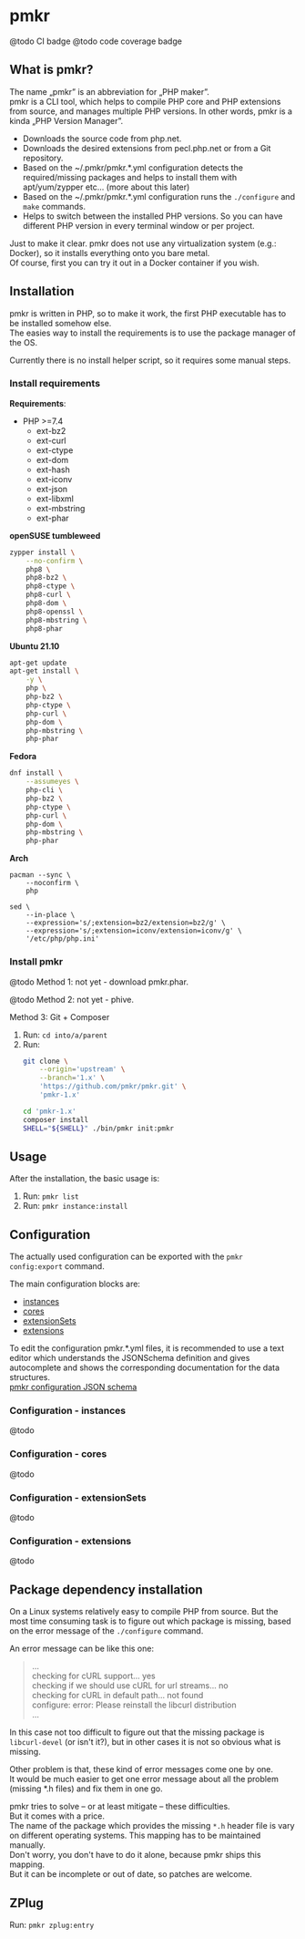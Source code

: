 # pmkr

@todo CI badge
@todo code coverage badge


## What is pmkr?

The name „pmkr” is an abbreviation for „PHP maker”.\
pmkr is a CLI tool, which helps to compile PHP core and PHP extensions from
source, and manages multiple PHP versions.
In other words, pmkr is a kinda „PHP Version Manager”.

* Downloads the source code from php.net.
* Downloads the desired extensions from pecl.php.net or from a Git repository.
* Based on the ~/.pmkr/pmkr.*.yml configuration detects the required/missing
  packages and helps to install them with apt/yum/zypper etc... (more about this later)
* Based on the ~/.pmkr/pmkr.*.yml configuration runs the `./configure` and `make`
  commands.
* Helps to switch between the installed PHP versions. So you can have different
  PHP version in every terminal window or per project.

Just to make it clear. pmkr does not use any virtualization system (e.g.: Docker),
so it installs everything onto you bare metal. \
Of course, first you can try it out in a Docker container if you wish.


## Installation

pmkr is written in PHP, so to make it work, the first PHP executable has to be
installed somehow else. \
The easies way to install the requirements is to use the package manager of the
OS.

Currently there is no install helper script, so it requires some manual steps.


### Install requirements

**Requirements**:
* PHP >=7.4
  * ext-bz2
  * ext-curl
  * ext-ctype
  * ext-dom
  * ext-hash
  * ext-iconv
  * ext-json
  * ext-libxml
  * ext-mbstring
  * ext-phar

**openSUSE tumbleweed**
```bash
zypper install \
    --no-confirm \
    php8 \
    php8-bz2 \
    php8-ctype \
    php8-curl \
    php8-dom \
    php8-openssl \
    php8-mbstring \
    php8-phar
```

**Ubuntu 21.10**
```bash
apt-get update
apt-get install \
    -y \
    php \
    php-bz2 \
    php-ctype \
    php-curl \
    php-dom \
    php-mbstring \
    php-phar
```

**Fedora**
```bash
dnf install \
    --assumeyes \
    php-cli \
    php-bz2 \
    php-ctype \
    php-curl \
    php-dom \
    php-mbstring \
    php-phar
```

**Arch**
```base
pacman --sync \
    --noconfirm \
    php

sed \
    --in-place \
    --expression='s/;extension=bz2/extension=bz2/g' \
    --expression='s/;extension=iconv/extension=iconv/g' \
    '/etc/php/php.ini'
```


### Install pmkr

@todo Method 1: not yet - download pmkr.phar.

@todo Method 2: not yet - phive.

Method 3: Git + Composer
1. Run: `cd into/a/parent`
2. Run:
    ```bash
    git clone \
        --origin='upstream' \
        --branch='1.x' \
        'https://github.com/pmkr/pmkr.git' \
        'pmkr-1.x'
   
    cd 'pmkr-1.x'
    composer install
    SHELL="${SHELL}" ./bin/pmkr init:pmkr
    ```


## Usage

After the installation, the basic usage is:

1. Run: `pmkr list`
2. Run: `pmkr instance:install`


## Configuration

The actually used configuration can be exported with the `pmkr config:export`
command.

The main configuration blocks are:

* [instances](#configuration---instances)
* [cores](#configuration---cores)
* [extensionSets](#configuration---extensionsets)
* [extensions](#configuration---extensions)

To edit the configuration pmkr.*.yml files, it is recommended to use a text
editor which understands the JSONSchema definition and gives autocomplete and
shows the corresponding documentation for the data structures. \
[pmkr configuration JSON schema](./schema/pmkr-01.schema.yml)


### Configuration - instances

@todo


### Configuration - cores

@todo


### Configuration - extensionSets

@todo


### Configuration - extensions

@todo


## Package dependency installation

On a Linux systems relatively easy to compile PHP from source.
But the most time consuming task is to figure out which package is missing,
based on the error message of the `./configure` command.

An error message can be like this one:
> ... \
> checking for cURL support... yes \
> checking if we should use cURL for url streams... no \
> checking for cURL in default path... not found \
> configure: error: Please reinstall the libcurl distribution \
> ...

In this case not too difficult to figure out that the missing package is
`libcurl-devel` (or isn't it?), but in other cases it is not so obvious what is
missing.

Other problem is that, these kind of error messages come one by one. \
It would be much easier to get one error message about all the problem (missing
*.h files) and fix them in one go.

pmkr tries to solve – or at least mitigate – these difficulties. \
But it comes with a price. \
The name of the package which provides the missing `*.h` header file is vary on
different operating systems. This mapping has to be maintained manually. \
Don't worry, you don't have to do it alone, because pmkr ships this mapping. \
But it can be incomplete or out of date, so patches are welcome.


## ZPlug

Run: `pmkr zplug:entry`
